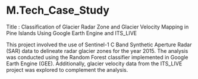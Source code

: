 # M.Tech_Case_Study
Title : Classification of Glacier Radar Zone and Glacier Velocity Mapping in Pine Islands Using Google Earth Engine and ITS_LIVE

This project involved the use of Sentinel-1 C Band Synthetic Aperture Radar (SAR) data to delineate radar glacier zones for the year 2015. The analysis was conducted using the Random Forest classifier implemented in Google Earth Engine (GEE). Additionally, glacier velocity data from the ITS_LIVE project was explored to complement the analysis.
